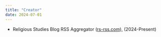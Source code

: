 ```yaml
---
title: "Creator"
date: 2024-07-01
---
```

- Religious Studies Blog RSS Aggregator ([rs-rss.com](https://rs-rss.com/)), (2024-Present)
